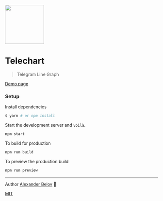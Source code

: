 <img width="128" align="center" src="https://user-images.githubusercontent.com/1553519/54141601-0dfbb300-4437-11e9-8737-7bfa8777b14c.png">

# Telechart

> Telegram Line Graph

[Demo page](https://iprit.github.io/telechart/)

### Setup

Install dependencies
```sh
$ yarn # or npm install
```

Start the development server and `voilà`.

```sh
npm start
```

To build for production

```sh
npm run build
```

To preview the production build
```sh
npm run preview
```
___
Author [Alexander Belov](https://t.me/belov) 🔗

[MIT](https://github.com/IPRIT/telechart/blob/master/LICENSE)

